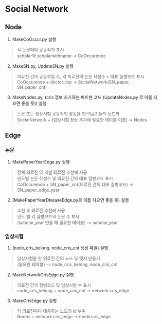 # Social Network

## Node
1. MakeCoOccur.py 실행  
> 각 논문마다 공동작가 표시  
> scholar와 scholarwithname -> CoOccurence  
2. MakeSN.py, UpdateSN.py 실행  
> 의료진 간의 공동작업 수, 각 의료진의 논문 작성수 + 대표 질병코드 표시  
> CoOccurence + doctor_top -> SocialNetwork(SN_paper, SN_paper_cnt)  
3. MakeNodes.py, (cris 정보 추가하는 파이썬 코드 (UpdateNodes.py 로 이름 지으면 좋을 듯)) 실행  
> 논문 또는 임상시험 공동작업 활동을 한 의료진들의 노드화  
> SocialNetwork + (임상시험 정보 추가에 필요한 테이블 이름) -> Nodes  

## Edge
### 논문
1. MakePaperYearEdge.py 실행  
> 전체 의료진 및 개별 의료진 추천에 사용  
> 년도별 논문 작성수 및 의료진 간의 대표 질병코드 표시  
> CoOccurence + SN_paper_cnt(의료진 간의 대표 질병코드) -> SN_paper_edge_year  
2. (MakePaperYearDiseaseEdge.py로 이름 지으면 좋을 듯) 실행  
> 추천 후 의료진 추천에 사용  
> 년도 별 각 질병코드의 논문 수 표시  
> (scholar_year 만들 때 필요한 테이블) -> scholar_year  

### 임상시험
1. (node_cris_belong, node_cris_cnt 생성 파일) 실행  
> 임상시험을 한 의료진 간의 노드 및 엣지 만들기  
> (필요한 테이블) -> node_cris_belong, node_cris_cnt  
2. MakeNetworkCrisEdge.py 실행  
> 의료진 간의 질병코드 및 임상시험 수 표시  
> node_cris_belong + node_cris_cnt -> network.cris_edge  
3. MakeCrisEdge.py 실행  
> 각 의료진마다 대응하는 노드의 id 부여  
> Nodes + network.cris_edge -> medii.cris_edge  
